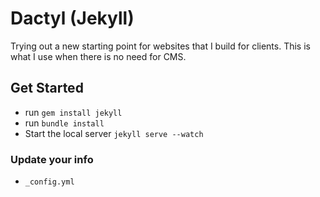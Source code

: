 # Dactyl (Jekyll)
Trying out a new starting point for websites that I build for clients. This is what I use when there is no need for CMS.

## Get Started
* run ```gem install jekyll```
* run ```bundle install```
* Start the local server ```jekyll serve --watch```

### Update your info
* ```_config.yml```
